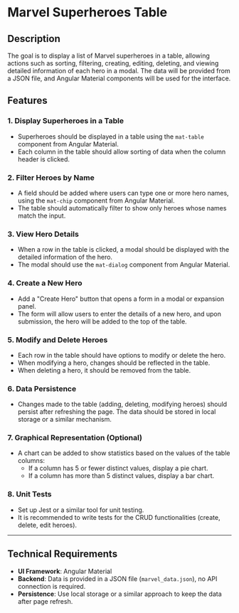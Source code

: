 # Marvel Superheroes Table

## Description

The goal is to display a list of Marvel superheroes in a table, allowing actions such as sorting, filtering, creating, editing, deleting, and viewing detailed information of each hero in a modal. The data will be provided from a JSON file, and Angular Material components will be used for the interface.

## Features

### 1. Display Superheroes in a Table

- Superheroes should be displayed in a table using the `mat-table` component from Angular Material.
- Each column in the table should allow sorting of data when the column header is clicked.

### 2. Filter Heroes by Name

- A field should be added where users can type one or more hero names, using the `mat-chip` component from Angular Material.
- The table should automatically filter to show only heroes whose names match the input.

### 3. View Hero Details

- When a row in the table is clicked, a modal should be displayed with the detailed information of the hero.
- The modal should use the `mat-dialog` component from Angular Material.

### 4. Create a New Hero

- Add a "Create Hero" button that opens a form in a modal or expansion panel.
- The form will allow users to enter the details of a new hero, and upon submission, the hero will be added to the top of the table.

### 5. Modify and Delete Heroes

- Each row in the table should have options to modify or delete the hero.
- When modifying a hero, changes should be reflected in the table.
- When deleting a hero, it should be removed from the table.

### 6. Data Persistence

- Changes made to the table (adding, deleting, modifying heroes) should persist after refreshing the page. The data should be stored in local storage or a similar mechanism.

### 7. Graphical Representation (Optional)

- A chart can be added to show statistics based on the values of the table columns:
  - If a column has 5 or fewer distinct values, display a pie chart.
  - If a column has more than 5 distinct values, display a bar chart.

### 8. Unit Tests

- Set up Jest or a similar tool for unit testing.
- It is recommended to write tests for the CRUD functionalities (create, delete, edit heroes).

---

## Technical Requirements

- **UI Framework**: Angular Material
- **Backend**: Data is provided in a JSON file (`marvel_data.json`), no API connection is required.
- **Persistence**: Use local storage or a similar approach to keep the data after page refresh.
